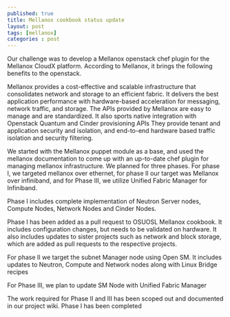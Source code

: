```yaml
---
published: true
title: Mellanox cookbook status update
layout: post
tags: [mellanox]
categories : post
---
```

Our challenge was to develop a Mellanox openstack  chef plugin for the Mellanox CloudX platform. According to Mellanox, it brings the following benefits to the openstack.

Mellanox provides a cost-effective and scalable infrastructure that consolidates network and storage to an efficient fabric.
It delivers the best application performance with hardware-based acceleration for messaging, network traffic, and storage.
The APIs provided by Mellanox are easy to manage and are standardized. It also sports native integration with Openstack Quantum and Cinder provisioning APIs
They provide tenant and application security and isolation, and end-to-end hardware based traffic isolation and security filtering.

We started with the Mellanox puppet module as a base, and used the mellanox documentation to come up with an up-to-date chef plugin for managing mellanox infrastructure. We planned for three phases. For phase I, we targeted mellanox over ethernet, for phase II our target was Mellanox over infiniband, and for Phase III, we utilize Unified Fabric Manager for Infiniband.

Phase I includes complete implementation of  Neutron Server nodes,  Compute Nodes, Network Nodes and Cinder Nodes.

Phase I has been added as a pull request to OSUOSL Mellanox cookbook. It includes configuration changes, but needs to be validated on hardware. It also includes updates to sister projects such as network and block storage, which are added as pull requests to the respective projects.

For phase II we target the subnet Manager node using Open SM. It includes updates to Neutron, Compute and Network nodes along with Linux Bridge recipes

For Phase III, we plan to  update SM Node with Unified Fabric Manager

The work required for Phase II and III has been scoped out and documented in our project wiki. Phase I has been completed
